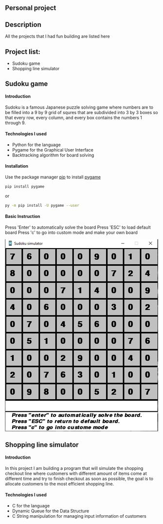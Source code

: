 ## Personal project

## Description
All the projects that I had fun building are listed here

## Project list:
* Sudoku game
* Shopping line simulator




## Sudoku game

#### Introduction
Sudoku is a famous Japanese puzzle solving game where numbers are to be filled into a 9 by 9 grid of squres that are subdivided into 3 by 3 boxes so that every row, every column, and every box contains the numbers 1 through 9.

#### Technologies I used
* Python for the language
* Pygame for the Graphical User Interface
* Backtracking algorithm for board solving

#### Installation
Use the package manager [pip](https://pip.pypa.io/en/stable/) to install [pygame](https://www.pygame.org/docs/)

```bash
pip install pygame
```
or
```bash
py -m pip install -U pygame --user
```
#### Basic Instruction
Press 'Enter' to automatically solve the board
Press 'ESC' to load default board
Press 'c' to go into custom mode and make your own board

![Sudoku game](./images/Sudoku_screenshot.png)

## Shopping line simulator

#### Introduction
In this project I am building a program that will simulate the shopping checkout line where customers with different amount of items come at different time and try to finish checkout as soon as possible, the goal is to allocate customers to the most efficient shopping line.

#### Technologies I used
* C for the language
* Dynamic Queue for the Data Structure
* C String manipulation for managing input information of customers

#### 
